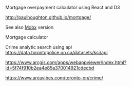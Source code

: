 Mortgage overpayment calculator using React and D3

http://paulhoughton.github.io/mortgage/

See also [Mobx](https://github.com/paulhoughton/mortgage-mobx/) version


Mortgage calculator

Crime analytic search
using api
https://data.torontopolice.on.ca/datasets/ksi/api

https://www.arcgis.com/apps/webappviewer/index.html?id=5f74f910b2ea4e85a370014921cdecbd

https://www.areavibes.com/toronto-on/crime/
